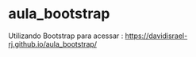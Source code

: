 # aula_bootstrap
Utilizando Bootstrap
para acessar : https://davidisrael-rj.github.io/aula_bootstrap/
